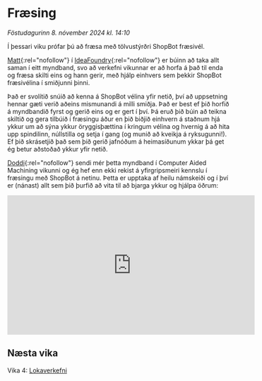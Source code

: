 # Fræsing

*Föstudagurinn 8. nóvember 2024 kl. 14:10*

Í þessari viku prófar þú að fræsa með tölvustýrðri ShopBot fræsivél. 

[Matt](https://www.linkedin.com/in/matthewhatcher4281/){:rel="nofollow"} í [IdeaFoundry](https://www.ideafoundry.com/){:rel="nofollow"} er búinn að taka allt saman í eitt myndband, svo að verkefni vikunnar er að horfa á það til enda og fræsa skilti eins og hann gerir, með hjálp einhvers sem þekkir ShopBot fræsivélina í smiðjunni þinni. 

Það er svolítið snúið að kenna á ShopBot vélina yfir netið, því að uppsetning hennar gæti verið aðeins mismunandi á milli smiðja. Það er best ef þið horfið á myndbandið fyrst og gerið eins og er gert í því. Þá eruð þið búin að teikna skiltið og gera tilbúið í fræsingu áður en þið biðjið einhvern á staðnum hjá ykkur um að sýna ykkur öryggisþættina í kringum vélina og hvernig á að hita upp spindilinn, núllstilla og setja í gang (og munið að kveikja á ryksugunni!). Ef þið skrásetjið það sem þið gerið jafnóðum á heimasíðunum ykkar þá get ég betur aðstoðað ykkur yfir netið.

[Doddi](https://fabacademy.org/archives/2015/eu/students/gunnarsson.thorarinn_b.b/index.html){:rel="nofollow"} sendi mér þetta myndband í Computer Aided Machining vikunni og ég hef enn ekki rekist á yfirgripsmeiri kennslu í fræsingu með ShopBot á netinu. Þetta er upptaka af heilu námskeiði og í því er (nánast) allt sem þið þurfið að vita til að bjarga ykkur og hjálpa öðrum:

<iframe width="560" height="315" src="https://www.youtube.com/embed/pGVNDf1vgSI?si=ySWpHLqb71uaXq46" title="YouTube video player" frameborder="0" allow="accelerometer; autoplay; clipboard-write; encrypted-media; gyroscope; picture-in-picture; web-share" referrerpolicy="strict-origin-when-cross-origin" allowfullscreen></iframe>

## Næsta vika

Vika 4: [Lokaverkefni](4-lokaverkefni.md)